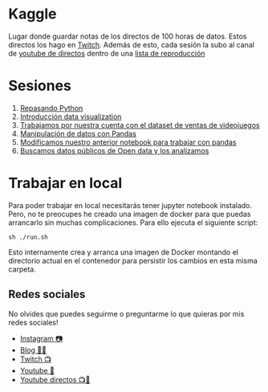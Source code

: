 # Kaggle
Lugar donde guardar notas de los directos de 100 horas de datos. Estos directos
los hago en [Twitch]. Además de esto, cada sesión la subo al canal de 
[youtube de directos][youtube-directos] dentro de una 
[lista de reproducción][lista-directos]

# Sesiones

1. [Repasando Python](00-Repasando-python)
2. [Introducción data visualization](01-Data-visualization)
2. [Trabajamos por nuestra cuenta con el dataset de ventas de videojuegos](02-video-game-sales)
3. [Manipulación de datos con Pandas](03-Pandas)
4. [Modificamos nuestro anterior notebook para trabajar con pandas](04-video-game-sales-with-pandas)
5. [Buscamos datos públicos de Open data y los analizamos](05-open-data)

# Trabajar en local

Para poder trabajar en local necesitarás tener jupyter notebook instalado. Pero,
no te preocupes he creado una imagen de docker para que puedas arrancarlo sin
muchas complicaciones. Para ello ejecuta el siguiente script:

```shell
sh ./run.sh
```

Esto internamente crea y arranca una imagen de Docker montando el directorio
actual en el contenedor para persistir los cambios en esta misma carpeta.

## Redes sociales

No olvides que puedes seguirme o preguntarme lo que quieras por mis redes sociales!

- [Instagram 📷][instagram]
- [Blog ✍🏼][blog]
- [Twitch 📺][Twitch]
- [Youtube 🎥][youtube]
- [Youtube directos 📺🎥][youtube-directos]

[instagram]:http://bit.ly/cristian-suarez-instagram
[blog]:http://bit.ly/cristian-suarez-blog
[youtube]:http://bit.ly/cristian-suarez-youtube
[Twitch]:http://bit.ly/cristian-suarez-twitch
[youtube-directos]:http://bit.ly/cristian-suarez-directos
[lista-directos]:https://www.youtube.com/playlist?list=PLZh1qmaTeQ-qvyJ9GOLNEwESIGTQdHAoI
